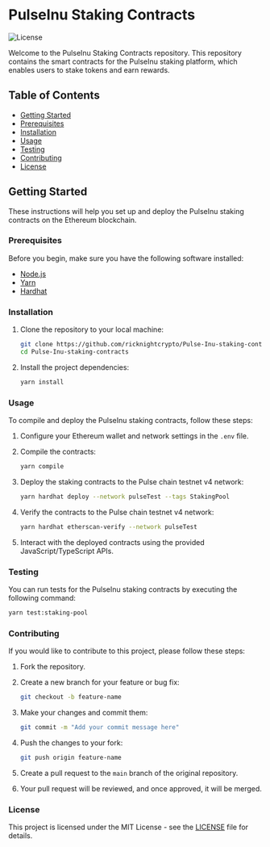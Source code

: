 # PulseInu Staking Contracts

![License](https://img.shields.io/badge/license-MIT-blue.svg)

Welcome to the PulseInu Staking Contracts repository. This repository contains the smart contracts for the PulseInu staking platform, which enables users to stake tokens and earn rewards.

## Table of Contents

- [Getting Started](#getting-started)
- [Prerequisites](#prerequisites)
- [Installation](#installation)
- [Usage](#usage)
- [Testing](#testing)
- [Contributing](#contributing)
- [License](#license)

## Getting Started

These instructions will help you set up and deploy the PulseInu staking contracts on the Ethereum blockchain.

### Prerequisites

Before you begin, make sure you have the following software installed:

- [Node.js](https://nodejs.org/)
- [Yarn](https://classic.yarnpkg.com/en/docs/install)
- [Hardhat](https://hardhat.org/)

### Installation

1. Clone the repository to your local machine:

   ```bash
   git clone https://github.com/ricknightcrypto/Pulse-Inu-staking-contracts
   cd Pulse-Inu-staking-contracts
   ```

2. Install the project dependencies:

   ```bash
   yarn install
   ```

### Usage

To compile and deploy the PulseInu staking contracts, follow these steps:

1. Configure your Ethereum wallet and network settings in the `.env` file.

2. Compile the contracts:

   ```bash
   yarn compile
   ```

3. Deploy the staking contracts to the Pulse chain testnet v4 network:

   ```bash
   yarn hardhat deploy --network pulseTest --tags StakingPool
   ```
4. Verify the contracts to the Pulse chain testnet v4 network:

   ```bash
   yarn hardhat etherscan-verify --network pulseTest
   ```

5. Interact with the deployed contracts using the provided JavaScript/TypeScript APIs.

### Testing

You can run tests for the PulseInu staking contracts by executing the following command:

```bash
yarn test:staking-pool
```

### Contributing

If you would like to contribute to this project, please follow these steps:

1. Fork the repository.

2. Create a new branch for your feature or bug fix:

   ```bash
   git checkout -b feature-name
   ```

3. Make your changes and commit them:

   ```bash
   git commit -m "Add your commit message here"
   ```

4. Push the changes to your fork:

   ```bash
   git push origin feature-name
   ```

5. Create a pull request to the `main` branch of the original repository.

6. Your pull request will be reviewed, and once approved, it will be merged.

### License

This project is licensed under the MIT License - see the [LICENSE](LICENSE) file for details.
